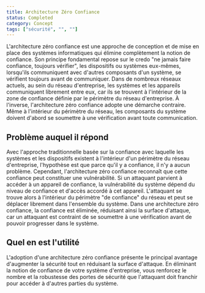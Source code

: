 ```yaml
---
title: Architecture Zéro Confiance
status: Completed
category: Concept
tags: ["sécurité", "", ""]
---
```


L'architecture zéro confiance est une approche de conception et de mise en place des systèmes informatiques qui élimine complètement la notion de confiance. 
Son principe fondamental repose sur le credo "ne jamais faire confiance, toujours vérifier", les dispositifs ou systèmes eux-mêmes, 
lorsqu'ils communiquent avec d'autres composants d'un système, se vérifient toujours avant de communiquer. 
Dans de nombreux réseaux actuels, au sein du réseau d'entreprise, les systèmes et les appareils communiquent librement entre eux, 
car ils se trouvent à l'intérieur de la zone de confiance définie par le périmètre du réseau d'entreprise. 
À l'inverse, l'architecture zéro confiance adopte une démarche contraire. 
Même à l'intérieur du périmètre du réseau, les composants du système doivent d'abord se soumettre à une vérification avant toute communication.

## Problème auquel il répond

Avec l'approche traditionnelle basée sur la confiance avec laquelle les systèmes et les dispositifs existent à l'intérieur d'un périmètre du réseau d'entreprise, 
l'hypothèse est que parce qu'il y a confiance, il n'y a aucun problème.
Cependant, l'architecture zéro confiance reconnaît que cette confiance peut constituer une vulnérabilité. 
Si un attaquant parvient à accéder à un appareil de confiance, la vulnérabilité du système dépend du niveau de confiance et d'accès accordé à cet appareil. 
L'attaquant se trouve alors à l'intérieur du périmètre "de confiance" du réseau et peut se déplacer librement dans l'ensemble du système. 
Dans une architecture zéro confiance, la confiance est éliminée, réduisant ainsi la surface d'attaque, 
car un attaquant est contraint de se soumettre à une vérification avant de pouvoir progresser dans le système.

## Quel en est l'utilité

L'adoption d'une architecture zéro confiance présente le principal avantage d'augmenter la sécurité tout en réduisant la surface d'attaque. 
En éliminant la notion de confiance de votre système d'entreprise, 
vous renforcez le nombre et la robustesse des portes de sécurité que l'attaquant doit franchir pour accéder à d'autres parties du système.
